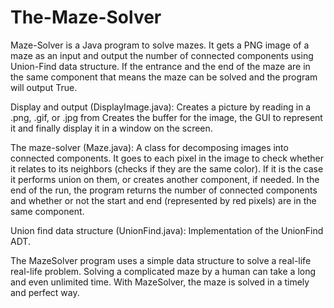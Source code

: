 # The-Maze-Solver

Maze-Solver is a Java program to solve mazes. 
It gets a PNG image of a maze as an input and output the number of connected components using Union-Find data structure. 
If the entrance and the end of the maze are in the same component that means the maze can be solved and the program will output True.

Display and output (DisplayImage.java): Creates a picture by reading in a .png, .gif, or .jpg from
Creates the buffer for the image, the GUI to represent it and finally display it in a window on the screen.

The maze-solver (Maze.java): A class for decomposing images into connected components. It goes to each pixel in the image to check whether it relates to its neighbors (checks if they are the same color). If it is the case it performs union on them, or creates another component, if needed. 
In the end of the run, the program returns the number of connected components and whether or not the start and end (represented by red pixels) are in the same component.

Union find data structure (UnionFind.java): Implementation of the UnionFind ADT.

The MazeSolver program uses a simple data structure to solve a real-life real-life problem.
Solving a complicated maze by a human can take a long and even unlimited time. With MazeSolver, the maze is solved in a timely and perfect way.

